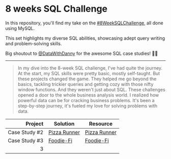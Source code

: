 # 8 weeks SQL Challenge 

In this repository, you'll find my take on the [#8WeekSQLChallenge](https://8weeksqlchallenge.com/), all done using MySQL.

This set highlights my diverse SQL abilities, showcasing adept query writing and problem-solving skills.

Big shoutout to [@DataWithDanny](https://www.datawithdanny.com/) for the awesome SQL case studies! 👋🏻

---
> In my dive into the 8-week SQL challenge, I've had quite the journey. At the start, my SQL skills were pretty basic, mostly self-taught. But these projects changed the game. They helped me go beyond the basics, tackling trickier queries and getting cozy with those nifty window functions.  And they weren't just about SQL. These challenges opened a door to the whole business analysis world. I realized how powerful data can be for cracking business problems. It's been a step-by-step journey, it's fueled my love for solving problems with data.

|**Project**   |  **Solution**  |  **Resource**  |
|-------------:|----------------|----------------|
|Case Study #2|[Pizza Runner](https://github.com/Yura-Qu/SQL-Case-Study/blob/main/Case%20Study%20%232%20-%20Pizza%20Runner)|[Pizza Runner](https://8weeksqlchallenge.com/case-study-2/)
|Case Study #3|[Foodie-Fi](https://github.com/Yura-Qu/SQL-Case-Study/blob/main/Case%20Study%20%233%20-%20Foodie-Fi)|[Foodie-Fi](https://8weeksqlchallenge.com/case-study-3/)|
|     3|               |
